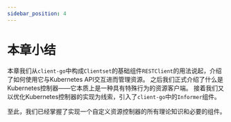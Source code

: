 ```yaml
---
sidebar_position: 4
---
```


# 本章小结

本章我们从`client-go`中构成`Clientset`的基础组件`RESTClient`的用法说起，介绍了如何使用它与Kubernetes API交互进而管理资源。
之后我们正式介绍了什么是Kubernetes控制器——它本质上是一种具有特殊行为的资源客户端。
接着我们又以优化Kubernetes控制器的实现为线索，引入了`client-go`中的`Informer`组件。

至此，我们已经掌握了实现一个自定义资源控制器的所有理论知识和必要的组件。

